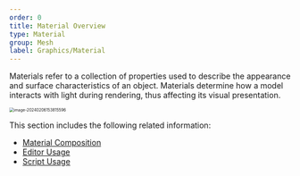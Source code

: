 ```yaml
---
order: 0
title: Material Overview
type: Material
group: Mesh
label: Graphics/Material
---
```


Materials refer to a collection of properties used to describe the appearance and surface characteristics of an object. Materials determine how a model interacts with light during rendering, thus affecting its visual presentation.

<img src="https://gw.alipayobjects.com/zos/OasisHub/a3f74864-241e-4cd8-9ad4-733c2a0b2cc2/image-20240206153815596.png" alt="image-20240206153815596" style="zoom:50%;" />

This section includes the following related information:

- [Material Composition](/en/docs/graphics/material/composition/)
- [Editor Usage](/en/docs/graphics/material/editor/)
- [Script Usage](/en/docs/graphics/material/script/)

